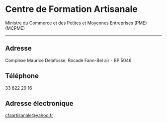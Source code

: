 # Centre de Formation Artisanale

Ministre du Commerce et des Petites et Moyennes Entreprises (PME) (MCPME)  

----------------------------------------------------------------------------

**Adresse**
-----------

Complexe Maurice Delafosse, Rocade Fann-Bel air - BP 5046

**Téléphone**
-------------

33 822 29 16

**Adresse électronique**
------------------------

[cfaartisanale@yahoo.fr](../../../services/cfaartisanaleyahoofr.md)